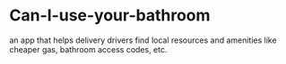 # Can-I-use-your-bathroom
an app that helps delivery drivers find local resources and amenities like cheaper gas, bathroom access codes, etc.
